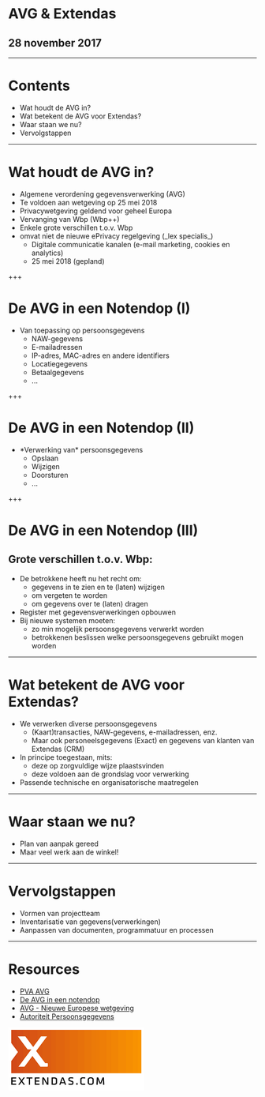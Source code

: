 # AVG & Extendas

## 28 november 2017

---

# Contents

<ul>
    <li>
        Wat houdt de AVG in?
    </li>
    <li>
        Wat betekent de AVG voor Extendas?
    </li>
    <li>
        Waar staan we nu?
    </li>
    <li>
        Vervolgstappen
    </li>
</ul>

---

# Wat houdt de AVG in?

<ul>
    <li>
        Algemene verordening gegevensverwerking (AVG)
    </li>
    <li>
        Te voldoen aan wetgeving op 25 mei 2018
    </li>
    <li>
        Privacywetgeving geldend voor geheel Europa
    </li>
    <li>
        Vervanging van Wbp (Wbp++)
    </li>
    <li>
        Enkele grote verschillen t.o.v. Wbp
    </li>
    <li>
        omvat niet de nieuwe ePrivacy regelgeving (_lex specialis_)
        <ul>
            <li>
                Digitale communicatie kanalen (e-mail marketing, cookies en analytics)
            </li>
            <li>
                25 mei 2018 (gepland)
            </li>
        </ul>
    </li>
</ul>

+++

# De AVG in een Notendop (I)

<ul>
    <li>
        Van toepassing op persoonsgegevens
        <ul>
            <li>
                NAW-gegevens
            </li>
            <li>
                E-mailadressen
            </li>
            <li>
                IP-adres, MAC-adres en andere identifiers
            </li>
            <li>
                Locatiegegevens
            </li>
            <li>
                Betaalgegevens
            </li>
            <li>
                ...
            </li>
        </ul> 
    </li>
</ul>


+++

# De AVG in een Notendop (II)

<ul>
    <li>
        *Verwerking van* persoonsgegevens
        <ul>
            <li>
                Opslaan
            </li>
            <li>
                Wijzigen
            </li>
            <li>
                Doorsturen
            </li>
            <li>
                ...
            </li>
        </ul> 
    </li>
</ul>


+++

# De AVG in een Notendop (III)

## Grote verschillen t.o.v. Wbp:

<ul>
    <li>
        De betrokkene heeft nu het recht om:
        <ul>
            <li>
                gegevens in te zien en te (laten) wijzigen
            </li>
            <li>
               om vergeten te worden
            </li>
            <li>
               om gegevens over te (laten) dragen
            </li>
        </ul>
    </li>
    <li>
        Register met gegevensverwerkingen opbouwen
    </li>
    <li>
        Bij nieuwe systemen moeten:
        <ul>
            <li>
                zo min mogelijk persoonsgegevens verwerkt worden
            </li>
            <li>
                betrokkenen beslissen welke persoonsgegevens gebruikt mogen worden
            </li>
        </ul>
    </li>
</ul>

---

# Wat betekent de AVG voor Extendas?

<ul>
    <li>
        We verwerken diverse persoonsgegevens
        <ul>
            <li>
                (Kaart)transacties, NAW-gegevens, e-mailadressen, enz.
            </li>
            <li>
                Maar ook personeelsgegevens (Exact) en gegevens van klanten van Extendas (CRM)
            </li>
        </ul>
    </li>
    <li>
        In principe toegestaan, mits:
        <ul>
            <li>
                deze op zorgvuldige wijze plaastsvinden
            </li>
            <li>
                deze voldoen aan de grondslag voor verwerking
            </li>
        </ul>
    </li>
    <li>
        Passende technische en organisatorische maatregelen
    </li>
</ul>

---

# Waar staan we nu?

<ul>
    <li>
        Plan van aanpak gereed
    </li>
    <li>
        Maar veel werk aan de winkel!
    </li>
</ul>

---

# Vervolgstappen

<ul>
    <li>
        Vormen van projectteam
    </li>
    <li>
        Inventarisatie van gegevens(verwerkingen)
    </li>
    <li>
        Aanpassen van documenten, programmatuur en processen
    </li>
</ul>

---

# Resources

<ul>
    <li>
        <a href="https://docs.google.com/document/d/1YS2_js7VkS0DqbjAF8VWr_VA5YC3Qe-jJnxgLW3j7A8/view" target="_blank">PVA AVG</a>
    </li>
    <li>
        <a href="https://autoriteitpersoonsgegevens.nl/sites/default/files/atoms/files/de_avg_in_een_notendop.pdf" target="_blank">De AVG in een notendop</a>
    </li>
    <li>
        <a href="https://autoriteitpersoonsgegevens.nl/nl/onderwerpen/avg-nieuwe-europese-privacywetgeving" target="_blank">AVG - Nieuwe Europese wetgeving</a>
    </li>
    <li>
        <a href="https://autoriteitpersoonsgegevens.nl/nl" target="_blank">Autoriteit Persoonsgegevens</a>
    </li>
</ul>

![Logo](assets/img/Extendas.png)
